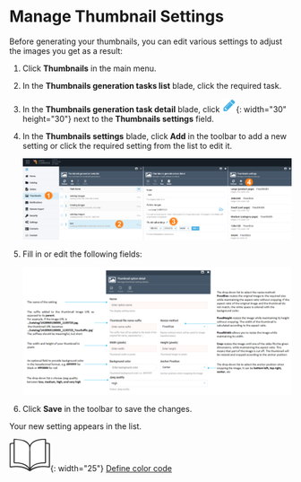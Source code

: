 # Manage Thumbnail Settings
Before generating your thumbnails, you can edit various settings to adjust the images you get as a result:

1. Click **Thumbnails** in the main menu.
1. In the **Thumbnails generation tasks list** blade, click the required task.
1. In the **Thumbnails generation task detail** blade, click ![pencil](media/pencil.png){: width="30" height="30"} next to the **Thumbnails settings** field.
1. In the **Thumbnails settings** blade, click **Add** in the toolbar to add a new setting or click the required setting from the list to edit it. 

	![path](media/thumbnail-settings-path.png)

1. Fill in or edit the following fields:

	![settings](media/new-thumbnail-setting.png)

1. Click **Save** in the toolbar to save the changes.

Your new setting appears in the list.

![Readmore](media/readmore.png){: width="25"} [Define color code](https://htmlcolorcodes.com/)